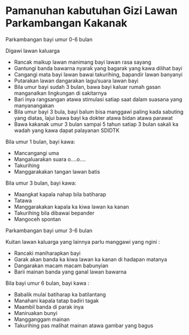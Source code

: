 # Pamanuhan kabutuhan Gizi Lawan Parkambangan Kakanak

Parkambangan bayi umur 0-6 bulan

Digawi lawan kaluarga

- Rancak maikup lawan manimang bayi lawan rasa sayang
- Gantungi banda bawarna nyarak yang bagarak yang kawa dilihat bayi
- Cangangi mata bayi lawan bawai takurihing, bapandir lawan banyanyi
- Putarakan lawan dangarakan lagu/suara lawan bayi
- Bila umur bayi sudah 3 bulan, bawa bayi kaluar rumah gasan manganalkan lingkungan di sakitarnya
- Bari inya rangsangan atawa stimulasi satiap saat dalam suasana yang manyanangakan
- Bila umur bayi 3 bula, bayi balum bisa manggawi paling kada sabuting yang diatas, lajui bawa bayi ka dokter atawa bidan atawa parawat
- Bawa kakanak umur 3 bulan sampai 5 tahun satiap 3 bulan sakali ka wadah yang kawa dapat palayanan SDIDTK

Bila umur 1 bulan, bayi kawa:

- Mancangangi uma
- Mangaluarakan suara o....o....
- Takurihing
- Manggarakakan tangan lawan batis

Bila umur 3 bulan, bayi kawa:

- Maangkat kapala nahap bila batiharap
- Tatawa
- Manggarakakan kapala ka kiwa lawan ka kanan
- Takurihing bila dibawai bepander
- Mangoceh spontan

Parkambangan bayi umur 3-6 bulan

Kuitan lawan kaluarga yang lainnya parlu manggawi yang ngini :

- Rancaki maniharapkan bayi
- Garak akan banda ka kiwa lawan ka kanan di hadapan matanya
- Dangarakan macam macam babunyian
- Barii mainan banda yang ganal lawan bawarna

Bila bayi umur 6 bulan, bayi kawa :

- Babalik mulai batiharap ka batilantang
- Manahani kapala tatap badiri tagak
- Maambil banda di parak inya
- Maniruakan bunyi
- Mangganggam mainan
- Takurihing pas malihat mainan atawa gambar yang bagus


